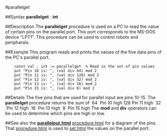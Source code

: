 
#parallelget

##Syntax
**parallelget** : **int**



##Description
The **parallelget** procedure is used on a PC to read the value of certain pins on the parallel port. This port corresponds to the MS-DOS device "LPT1". This procedure can be used to control robots and peripherals.



##Example
This program reads and prints the values of the five data pins of the PC's parallel port.


        const val : int := parallelget  % Read in the set of pin values
        put "Pin 10 is: ", (val div 64) mod 2
        put "Pin 11 is: ", (val div 128) mod 2
        put "Pin 12 is: ", (val div 32) mod 2
        put "Pin 13 is: ", (val div 16) mod 2
        put "Pin 15 is: ", (val div 8) mod 2
##Details
The five pins that are used for parallel input are pins 10-15. The **parallelget** procedure returns the sum of 
 64  Pin 10 high 128 Pin 11 high  32  Pin 12 high  16  Pin 13 high  8  Pin 15 high
The **mod** and **div** operators can be used to determine which pins are high or low. 



##See also
the **[parallelput.html](parallelput)** [procedure.html](procedure) for a diagram of the pins. That [procedure.html](procedure) is used to [set.html](set) the values on the parallel port.


